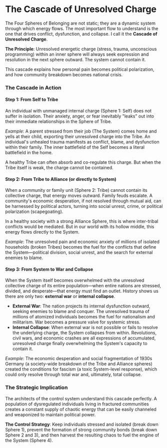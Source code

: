 # The Cascade of Unresolved Charge

The Four Spheres of Belonging are not static; they are a dynamic system through which energy flows. The most important flow to understand is the one that drives conflict, dysfunction, and collapse. I call it the **Cascade of Unresolved Charge**.

**The Principle**: Unresolved energetic charge (stress, trauma, unconscious programming) within an inner sphere will always seek expression and resolution in the next sphere outward. The system cannot contain it.

This cascade explains how personal pain becomes political polarization, and how community breakdown becomes national crisis.

### The Cascade in Action

#### Step 1: From Self to Tribe

An individual with unmanaged internal charge (Sphere 1: Self) does not suffer in isolation. Their anxiety, anger, or fear inevitably "leaks" out into their immediate relationships in the Sphere of Tribe.

*Example*: A parent stressed from their job (The System) comes home and yells at their child, exporting their unresolved charge into the Tribe. An individual's unhealed trauma manifests as conflict, blame, and dysfunction within their family. The inner battlefield of the Self becomes a literal battlefield in the home.

A healthy Tribe can often absorb and co-regulate this charge. But when the Tribe itself is weak, the charge cannot be contained.

#### Step 2: From Tribe to Alliance (or directly to System)

When a community or family unit (Sphere 2: Tribe) cannot contain its collective charge, that energy moves outward. Family feuds escalate. A community's economic desperation, if not resolved through mutual aid, can be harnessed by political actors, turning into social unrest, crime, or political polarization (scapegoating).

In a healthy society with a strong Alliance Sphere, this is where inter-tribal conflicts would be mediated. But in our world with its hollow middle, this energy flows directly to the System.

*Example*: The unresolved pain and economic anxiety of millions of isolated households (broken Tribes) becomes the fuel for the conflicts that define the System—political division, social unrest, and the search for external enemies to blame.

#### Step 3: From System to War and Collapse

When the System itself becomes overwhelmed with the unresolved collective charge of its entire population—when entire nations are stressed, divided, and desperate—that energy must find an outlet. History shows us there are only two: **external war** or **internal collapse**.

*   **External War**: The nation projects its internal dysfunction outward, seeking enemies to blame and conquer. The unresolved trauma of millions of atomized individuals becomes the fuel for nationalism and militarism. War becomes a pressure valve for systemic stress.
*   **Internal Collapse**: When external war is not possible or fails to resolve the underlying charge, the System collapses from within. Revolutions, civil wars, and economic crashes are all expressions of accumulated, unresolved charge finally overwhelming the System's capacity to contain it.

*Example*: The economic desperation and social fragmentation of 1930s Germany (a society-wide breakdown of the Tribe and Alliance spheres) created the conditions for fascism (a toxic System-level response), which could only resolve through total war and, ultimately, total collapse.

### The Strategic Implication

The architects of the control system understand this cascade perfectly. A population of dysregulated individuals living in fractured communities creates a constant supply of chaotic energy that can be easily channeled and weaponized to maintain political power.

**The Control Strategy**: Keep individuals stressed and isolated (break down Sphere 1), prevent the formation of strong community bonds (break down Sphere 2 and 3), and then harvest the resulting chaos to fuel the engine of the System (Sphere 4).
